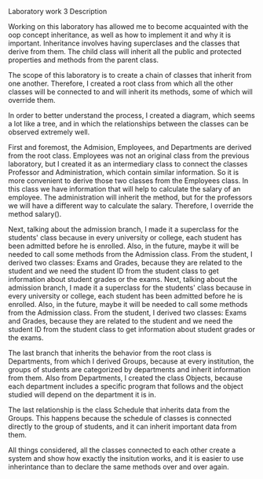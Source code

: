 Laboratory work 3 Description

Working on this laboratory has allowed me to become acquainted with the oop concept inheritance, as well as how to implement it and why it is important. Inheritance involves having superclases and the classes that derive from them. The child class will inherit all the public and protected properties and methods from the parent class.

The scope of this laboratory is to create a chain of classes that inherit from one another. Therefore, I created a root class from which all the other classes will be connected to and will inherit its methods, some of which will override them.

In order to better understand the process, I created a diagram, which seems a lot like a tree, and in which the relationships between the classes can be observed extremely well.

First and foremost, the Admision, Employees, and Departments are derived from the root class. Employees was not an original class from the previous laboratory, but I created it as an intermediary class to connect the classes Professor and Administration, which contain similar information. So it is more convenient to derive those two classes from the Employees class. In this class we have information that will help to calculate the salary of an employee. The administration will inherit the method, but for the professors we will have a different way to calculate the salary. Therefore, I override the method salary().

Next, talking about the admission branch, I made it a superclass for the students' class because in every university or college, each student has been admitted before he is enrolled. Also, in the future, maybe it will be needed to call some methods from the Admission class. From the student, I derived two classes: Exams and Grades, because they are related to the student and we need the student ID from the student class to get information about student grades or the exams.
Next, talking about the admission branch, I made it a superclass for the students' class because in every university or college, each student has been admitted before he is enrolled. Also, in the future, maybe it will be needed to call some methods from the Admission class. From the student, I derived two classes: Exams and Grades, because they are related to the student and we need the student ID from the student class to get information about student grades or the exams.

The last branch that inherits the behavior from the root class is Departments, from which I derived Groups, because at every institution, the groups of students are categorized by departments and inherit information from them. Also from Departments, I created the class Objects, because each department includes a specific program that follows and the object studied will depend on the department it is in.


The last relationship is the class Schedule that inherits data from the Groups. This happens because the schedule of classes is connected directly to the group of students, and it can inherit important data from them.

All things considered, all the classes connected to each other create a system and show how exactly the insitution works, and it is easier to use inherintance than to declare the same methods over and over again.

















